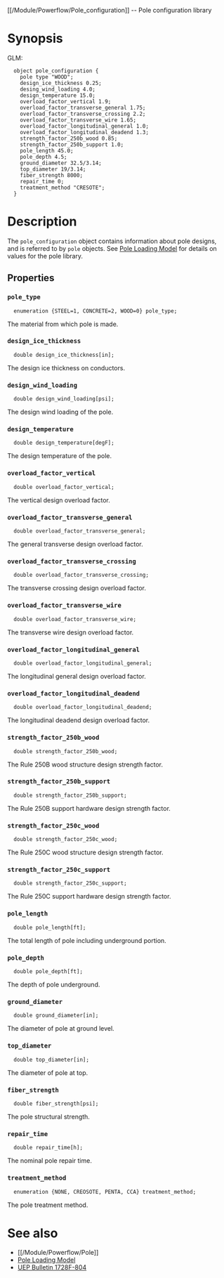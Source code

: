 [[/Module/Powerflow/Pole_configuration]] -- Pole configuration library

# Synopsis

GLM:

~~~
  object pole_configuration {
    pole type "WOOD";
    design_ice_thickness 0.25; 
    desing_wind_loading 4.0;
    design_temperature 15.0; 
    overload_factor_vertical 1.9; 
    overload_factor_transverse_general 1.75;
    overload_factor_transverse_crossing 2.2;
    overload_factor_transverse_wire 1.65;
    overload_factor_longitudinal_general 1.0;
    overload_factor_longitudinal_deadend 1.3;
    strength_factor_250b_wood 0.85;
    strength_factor_250b_support 1.0;
    pole_length 45.0;
    pole_depth 4.5;
    ground_diameter 32.5/3.14; 
    top_diameter 19/3.14;
    fiber_strength 8000;
    repair_time 0;
    treatment_method "CRESOTE";
  }
~~~

# Description

The `pole_configuration` object contains information about pole designs, and is referred to by `pole` objects.  See [Pole Loading Model](https://github.com/hipas/gridlabd/raw/grip/powerflow/docs/pole_loading.pdf) for details on values for the pole library.

## Properties

### `pole_type`

~~~
  enumeration {STEEL=1, CONCRETE=2, WOOD=0} pole_type; 
~~~

The material from which pole is made.

### `design_ice_thickness`

~~~
  double design_ice_thickness[in]; 
~~~

The design ice thickness on conductors.

### `design_wind_loading`

~~~
  double design_wind_loading[psi]; 
~~~

The design wind loading of the pole.

### `design_temperature`

~~~
  double design_temperature[degF]; 
~~~

The design temperature of the pole.

### `overload_factor_vertical`

~~~
  double overload_factor_vertical; 
~~~

The vertical design overload factor.

### `overload_factor_transverse_general`

~~~
  double overload_factor_transverse_general; 
~~~

The general transverse design overload factor.

### `overload_factor_transverse_crossing`

~~~
  double overload_factor_transverse_crossing; 
~~~

The transverse crossing design overload factor.

### `overload_factor_transverse_wire`

~~~
  double overload_factor_transverse_wire; 
~~~

The transverse wire design overload factor.

### `overload_factor_longitudinal_general`

~~~
  double overload_factor_longitudinal_general; 
~~~

The longitudinal general design overload factor.

### `overload_factor_longitudinal_deadend`

~~~
  double overload_factor_longitudinal_deadend; 
~~~

The longitudinal deadend design overload factor.

### `strength_factor_250b_wood`

~~~
  double strength_factor_250b_wood; 
~~~

The Rule 250B wood structure design strength factor.

### `strength_factor_250b_support`

~~~
  double strength_factor_250b_support; 
~~~

The Rule 250B support hardware design strength factor.

### `strength_factor_250c_wood`

~~~
  double strength_factor_250c_wood; 
~~~

The Rule 250C wood structure design strength factor.

### `strength_factor_250c_support`

~~~
  double strength_factor_250c_support;
~~~

The Rule 250C support hardware design strength factor.

### `pole_length`

~~~
  double pole_length[ft]; 
~~~

The total length of pole including underground portion.

### `pole_depth`

~~~
  double pole_depth[ft]; 
~~~

The depth of pole underground.

### `ground_diameter`

~~~
  double ground_diameter[in]; 
~~~

The diameter of pole at ground level.

### `top_diameter`

~~~
  double top_diameter[in]; 
~~~

The diameter of pole at top.

### `fiber_strength`

~~~
  double fiber_strength[psi]; 
~~~

The pole structural strength.

### `repair_time`

~~~
  double repair_time[h]; 
~~~

The nominal pole repair time.

### `treatment_method`

~~~
  enumeration {NONE, CREOSOTE, PENTA, CCA} treatment_method; 
~~~

The pole treatment method.

# See also

* [[/Module/Powerflow/Pole]]
* [Pole Loading Model](https://github.com/hipas/gridlabd/raw/grip/powerflow/docs/pole_loading.pdf)
* [UEP Bulletin 1728F-804](https://www.rd.usda.gov/files/UEP_Bulletin_1728F-804.pdf)

